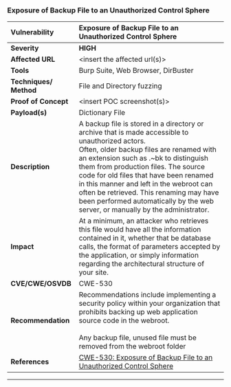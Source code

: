 ### Exposure of Backup File to an Unauthorized Control Sphere

| Vulnerability          | Exposure of Backup File to an Unauthorized Control Sphere                                                                                                                                                                                                                                                                                                                                                                                          |
|:---------------------- |:-------------------------------------------------------------------------------------------------------------------------------------------------------------------------------------------------------------------------------------------------------------------------------------------------------------------------------------------------------------------------------------------------------------------------------------------------- |
| **Severity**           | **HIGH**                                                                                                                                                                                                                                                                                                                                                                                                                                           |
| **Affected URL**       | <insert the affected url\(s\)>                                                                                                                                                                                                                                                                                                                                                                                                                     |
| **Tools**              | Burp Suite, Web Browser, DirBuster                                                                                                                                                                                                                                                                                                                                                                                                                 |
| **Techniques/ Method** | File and Directory fuzzing                                                                                                                                                                                                                                                                                                                                                                                                                         |
| **Proof of Concept**   | <insert POC screenshot\(s\)>                                                                                                                                                                                                                                                                                                                                                                                                                       |
| **Payload\(s\)**       | Dictionary File                                                                                                                                                                                                                                                                                                                                                                                                                                    |
| **Description**        | A backup file is stored in a directory or archive that is made accessible to unauthorized actors.<br/>Often, older backup files are renamed with an extension such as .~bk to distinguish them from production files. The source code for old files that have been renamed in this manner and left in the webroot can often be retrieved. This renaming may have been performed automatically by the web server, or manually by the administrator. |
| **Impact**             | At a minimum, an attacker who retrieves this file would have all the information contained in it, whether that be database calls, the format of parameters accepted by the application, or simply information regarding the architectural structure of your site.                                                                                                                                                                                  |
| **CVE/CWE/OSVDB**      | CWE-530                                                                                                                                                                                                                                                                                                                                                                                                                                            |
| **Recommendation**     | Recommendations include implementing a security policy within your organization that prohibits backing up web application source code in the webroot. <br/><br/>Any backup file, unused file must be removed from the webroot folder                                                                                                                                                                                                               |
| **References**         | [CWE-530: Exposure of Backup File to an Unauthorized Control Sphere](https://cwe.mitre.org/data/definitions/530.html)                                                                                                                                                                                                                                                                                                                              |

---

### 
